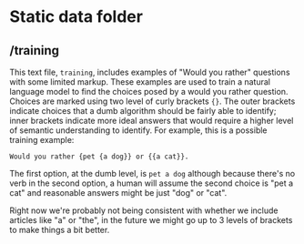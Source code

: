 # Static data folder

## /training

This text file, `training`, includes examples of "Would you rather"
questions with some limited markup.  These examples are
used to train a natural language model to find the
choices posed by a would you rather question.  Choices are
marked using two level of curly brackets `{}`.  The outer
brackets indicate choices that a dumb algorithm should be
fairly able to identify; inner brackets indicate more
ideal answers that would require a higher level of semantic
understanding to identify.  For example, this is a possible
training example:

```
Would you rather {pet {a dog}} or {{a cat}}.
```

The first option, at the dumb level, is `pet a dog` although 
because there's no verb in the second option, a human will
assume the second choice is "pet a cat" and reasonable answers
might be just "dog" or "cat".

Right now we're probably not being consistent with whether we
include articles like "a" or "the", in the future we might
go up to 3 levels of brackets to make things a bit better.